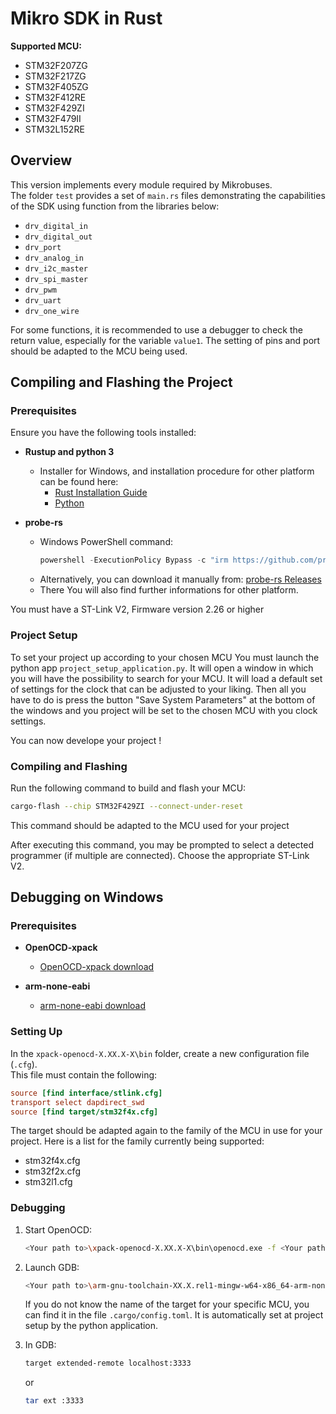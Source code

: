 # Mikro SDK in Rust

**Supported MCU:** 
- STM32F207ZG
- STM32F217ZG
- STM32F405ZG
- STM32F412RE
- STM32F429ZI
- STM32F479II
- STM32L152RE

## Overview  
This version implements every module required by Mikrobuses.  
The folder `test` provides a set of `main.rs` files demonstrating the capabilities of the SDK using function from the libraries below:  

- `drv_digital_in`
- `drv_digital_out`
- `drv_port`
- `drv_analog_in`
- `drv_i2c_master`
- `drv_spi_master`
- `drv_pwm`
- `drv_uart`
- `drv_one_wire`

For some functions, it is recommended to use a debugger to check the return value, especially for the variable `value1`.
The setting of pins and port should be adapted to the MCU being used.

## Compiling and Flashing the Project  

### Prerequisites  
Ensure you have the following tools installed:  

- **Rustup and python 3**
  - Installer for Windows, and installation procedure for other platform can be found here: 
    - [Rust Installation Guide](https://www.rust-lang.org/tools/install)
    - [Python](https://www.python.org/downloads/)

- **probe-rs**  
  - Windows PowerShell command:  
    ```powershell
    powershell -ExecutionPolicy Bypass -c "irm https://github.com/probe-rs/probe-rs/releases/download/v0.27.0/probe-rs-tools-installer.ps1 | iex"
    ```
  - Alternatively, you can download it manually from: [probe-rs Releases](https://github.com/probe-rs/probe-rs/releases)
  - There You will also find further informations for other platform.

You must have a ST-Link V2, Firmware version 2.26 or higher

### Project Setup

To set your project up according to your chosen MCU You must launch the python app `project_setup_application.py`.
It will open a window in which you will have the possibility to search for your MCU. It will load a default set of settings for the clock that can be adjusted to your liking. Then all you have to do is press the button "Save System Parameters" at the bottom of the windows and you project will be set to the chosen MCU with you clock settings.

You can now develope your project !

### Compiling and Flashing  

Run the following command to build and flash your MCU:  

```sh
cargo-flash --chip STM32F429ZI --connect-under-reset
```
This command should be adapted to the MCU used for your project

After executing this command, you may be prompted to select a detected programmer (if multiple are connected). Choose the appropriate ST-Link V2.

## Debugging on Windows

### Prerequisites

- **OpenOCD-xpack**
  - [OpenOCD-xpack download](https://sourceforge.net/projects/openocd-xpack/)

- **arm-none-eabi**
  - [arm-none-eabi download](https://developer.arm.com/downloads/-/arm-gnu-toolchain-downloads)

### Setting Up  

In the `xpack-openocd-X.XX.X-X\bin` folder, create a new configuration file (`.cfg`).  
This file must contain the following:  

```cfg
source [find interface/stlink.cfg]
transport select dapdirect_swd
source [find target/stm32f4x.cfg]
```
The target should be adapted again to the family of the MCU in use for your project. Here is a list for the family currently being supported:
  - stm32f4x.cfg
  - stm32f2x.cfg
  - stm32l1.cfg


### Debugging  

1. Start OpenOCD:  
   ```sh
   <Your path to>\xpack-openocd-X.XX.X-X\bin\openocd.exe -f <Your path to>\xpack-openocd-X.XX.X-X\bin\<Your config name>.cfg
   ```
   
2. Launch GDB:  
   ```sh
   <Your path to>\arm-gnu-toolchain-XX.X.rel1-mingw-w64-x86_64-arm-none-eabi\bin\arm-none-eabi-gdb.exe <Your path to>\<project root folder>\target\<target of the chosen  MCU>\debug\mikrosdk
   ```
   If you do not know the name of the target for your specific MCU, you can find it in the file `.cargo/config.toml`. It is automatically set at project setup by the python application.
   <br>
   
3. In GDB:
    ```sh
    target extended-remote localhost:3333
    ```
    or
    ```sh
    tar ext :3333
    ```
